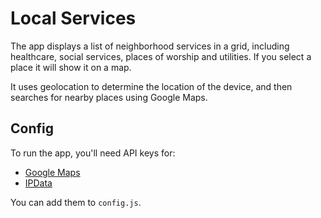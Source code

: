 # Local Services

The app displays a list of neighborhood services in a grid, including healthcare, social services, places of worship and utilities. If you select a place it will show it on a map.

It uses geolocation to determine the location of the device, and then searches for nearby places using Google Maps. 

## Config

To run the app, you'll need API keys for:

* [Google Maps](https://mapsplatform.google.com/lp/gmp-apis/)
* [IPData](https://ipdata.co)

You can add them to `config.js`.